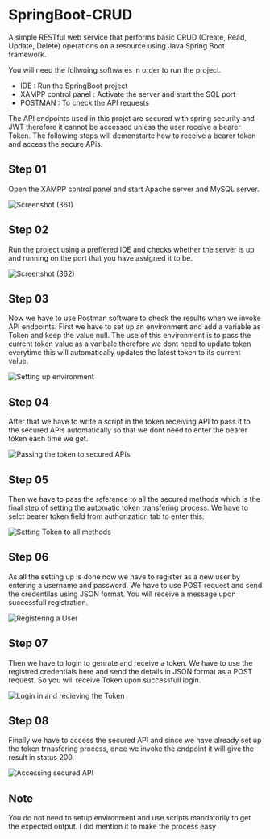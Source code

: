 # SpringBoot-CRUD
A simple RESTful web service that performs basic CRUD (Create, Read, Update, Delete) operations on a resource using Java Spring Boot framework.

You will need the follwoing softwares in order to run the project.
- IDE : Run the SpringBoot project
- XAMPP control panel : Activate the server and start the SQL port
- POSTMAN : To check the API requests

The API endpoints used in this projet are secured with spring security and JWT therefore it cannot be accessed unless the user receive a bearer Token. The following steps will demonstarte how to receive a bearer token and access the secure APis.   

## Step 01
Open the XAMPP control panel and start Apache server and MySQL server.  

![Screenshot (361)](https://github.com/yaween-desilva/SpringBoot-CRUD/assets/172358358/bdee0c4c-f941-4b8a-a02e-fc418895b9b1)

## Step 02 
Run the project using a preffered IDE and checks whether the server is up and running on the port that you have assigned it to be.

![Screenshot (362)](https://github.com/yaween-desilva/SpringBoot-CRUD/assets/172358358/c7c3691b-fe3b-4f55-88d6-98cb34908fcd)

## Step 03
Now we have to use Postman software to check the results when we invoke API endpoints. First we have to set up an environment and add a variable as Token and keep the value null. The use of this environment is to pass the current token value as a varibale therefore we dont need to update token everytime this will automatically updates the latest token to its current value.

![Setting up environment](https://github.com/yaween-desilva/SpringBoot-CRUD/assets/172358358/df469a0b-be5e-44cf-ae98-fcb0baf63997)

## Step 04
After that we have to write a script in the token receiving API to pass it to the secured APIs automatically so that we dont need to enter the bearer token each time we get.

![Passing the token to secured APIs](https://github.com/yaween-desilva/SpringBoot-CRUD/assets/172358358/e761411f-6f1f-48c1-bb88-60bb3496be6d)

## Step 05
Then we have to pass the reference to all the secured methods which is the final step of setting the automatic token transfering process. We have to selct bearer token field from authorization tab to enter this.

![Setting Token to all methods](https://github.com/yaween-desilva/SpringBoot-CRUD/assets/172358358/4b31e903-bed6-4dcc-8606-c4bdacf1ae38)

## Step 06
As all the setting up is done now we have to register as a new user by entering a username and password. We have to use POST request and send the credentilas using JSON format. You will receive a message upon successfull registration.

![Registering a User](https://github.com/yaween-desilva/SpringBoot-CRUD/assets/172358358/e516b74c-96d2-486a-aaa8-ffa3d9e8dfdc)

## Step 07
Then we have to login to genrate and receive a token. We have to use the registred credentials here and send the details in JSON format as a POST request. So you will receive Token upon successfull login.

![Login in and recieving the Token](https://github.com/yaween-desilva/SpringBoot-CRUD/assets/172358358/c963194f-b293-4621-99b0-b0b9e5bc3478)

## Step 08
Finally we have to access the secured API and since we have already set up the token trnasfering process, once we invoke the endpoint it will give the result in status 200.

![Accessing secured API](https://github.com/yaween-desilva/SpringBoot-CRUD/assets/172358358/537abbe9-58c0-4234-8a02-da7a10dea461)

## Note
You do not need to setup environment and use scripts mandatorily to get the expected output. I did mention it to make the process easy








